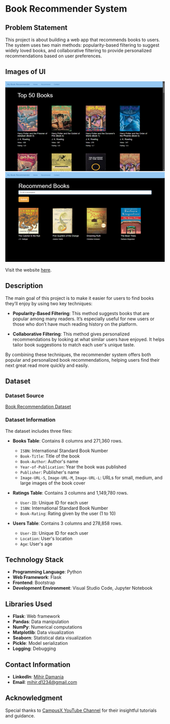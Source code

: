 # Book Recommender System

## Problem Statement
This project is about building a web app that recommends books to users. The system uses two main methods: popularity-based filtering to suggest widely loved books, and collaborative filtering to provide personalized recommendations based on user preferences.

## Images of UI
![UI Image 1](https://github.com/23MD/Book-Recommendation-System/blob/08a062d932150ca6047be01201a555f9cbd74293/Book-Recommendation-System-1.png)
![UI Image 2](https://github.com/23MD/Book-Recommendation-System/blob/08a062d932150ca6047be01201a555f9cbd74293/Book-Recommendation-System-2.png)

Visit the website [here](https://book-recommendation-system-9ruh.onrender.com/).

## Description
The main goal of this project is to make it easier for users to find books they’ll enjoy by using two key techniques:

- **Popularity-Based Filtering**: This method suggests books that are popular among many readers. It’s especially useful for new users or those who don’t have much reading history on the platform.

- **Collaborative Filtering**: This method gives personalized recommendations by looking at what similar users have enjoyed. It helps tailor book suggestions to match each user's unique taste.

By combining these techniques, the recommender system offers both popular and personalized book recommendations, helping users find their next great read more quickly and easily.

## Dataset
### Dataset Source
[Book Recommendation Dataset](https://www.kaggle.com/datasets/arashnic/book-recommendation-dataset)

### Dataset Information
The dataset includes three files:

- **Books Table**: Contains 8 columns and 271,360 rows.
  - `ISBN`: International Standard Book Number
  - `Book-Title`: Title of the book
  - `Book-Author`: Author's name
  - `Year-of-Publication`: Year the book was published
  - `Publisher`: Publisher's name
  - `Image-URL-S`, `Image-URL-M`, `Image-URL-L`: URLs for small, medium, and large images of the book cover

- **Ratings Table**: Contains 3 columns and 1,149,780 rows.
  - `User-ID`: Unique ID for each user
  - `ISBN`: International Standard Book Number
  - `Book-Rating`: Rating given by the user (1 to 10)

- **Users Table**: Contains 3 columns and 278,858 rows.
  - `User-ID`: Unique ID for each user
  - `Location`: User's location
  - `Age`: User's age

## Technology Stack
- **Programming Language**: Python
- **Web Framework**: Flask
- **Frontend**: Bootstrap
- **Development Environment**: Visual Studio Code, Jupyter Notebook

## Libraries Used
- **Flask**: Web framework
- **Pandas**: Data manipulation
- **NumPy**: Numerical computations
- **Matplotlib**: Data visualization
- **Seaborn**: Statistical data visualization
- **Pickle**: Model serialization
- **Logging**: Debugging

## Contact Information
- **LinkedIn**: [Mihir Damania](https://www.linkedin.com/in/mihirdamania/)
- **Email**: [mihir.d1234@gmail.com](mailto:mihir.d1234@gmail.com)

## Acknowledgment
Special thanks to [CampusX YouTube Channel](https://www.youtube.com/@campusx-official) for their insightful tutorials and guidance.
